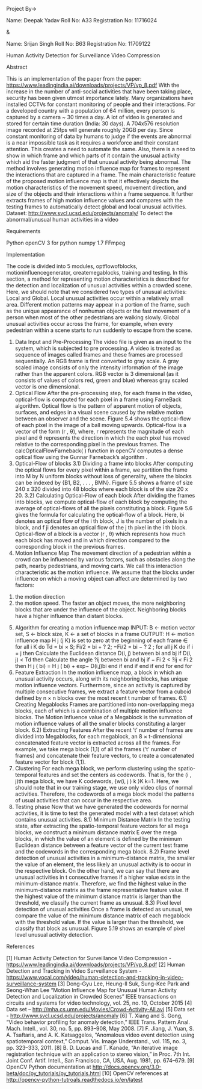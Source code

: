 Project By->


Name: Deepak Yadav      Roll No: A33      Registration No: 11716024

&

Name: Srijan Singh      Roll No: B63      Registration No: 11709122


Human Activity Detection for Surveillance Video Compression



Abstract

This is an implementation of the paper from the paper: https://www.leadingindia.ai/downloads/projects/VP/vp_8.pdf
With the increase in the number of anti-social activities that have been taking place, security has been given utmost importance lately. Many organizations have installed CCTVs for constant monitoring of people and their interactions. For a developed country with a population of 64 million, every person is captured by a camera ~ 30 times a day. A lot of video is generated and stored for certain time duration (India: 30 days). A 704x576 resolution image recorded at 25fps will generate roughly 20GB per day. Since constant monitoring of data by humans to judge if the events are abnormal is a near impossible task as it requires a workforce and their constant attention. This creates a need to automate the same. Also, there is a need to show in which frame and which parts of it contain the unusual activity which aid the faster judgment of that unusual activity being abnormal. The method involves generating motion influence map for frames to represent the interactions that are captured in a frame. The main characteristic feature of the proposed motion influence map is that it effectively depicts the motion characteristics of the movement speed, movement direction, and size of the objects and their interactions within a frame sequence. It further extracts frames of high motion influence values and compares with the testing frames to automatically detect global and local unusual activities.
Dataset:	http://www.svcl.ucsd.edu/projects/anomaly/
To detect the abnormal/unusual human activities in a video



Requirements

Python openCV 3 for python numpy 1.7 FFmpeg



Implementation

The code is divided into 5 modules, optflowofblocks, motioninfluencegenerator, createmegablocks, training and testing. In this section, a method for representing motion characteristics is described for the detection and localization of unusual activities within a crowded scene. Here, we should note that we considered two types of unusual activities:
Local and Global. Local unusual activities occur within a relatively small area. Different motion patterns may appear in a portion of the frame, such as the unique appearance of nonhuman objects or the fast movement of a person when most of the other pedestrians are walking slowly. Global unusual activities occur across the frame, for example, when every pedestrian within a scene starts to run suddenly to escape from the scene.
1) Data Input and Pre-Processing The video file is given as an input to the system, which is subjected to pre processing. A video is treated as sequence of images called frames and these frames are processed sequentially. An RGB frame is first converted to gray scale. A gray scaled image consists of only the intensity information of the image rather than the apparent colors. RGB vector is 3 dimensional (as it consists of values of colors red, green and blue) whereas gray scaled vector is one dimensional.
2) Optical Flow After the pre-processing step, for each frame in the video, optical-flow is computed for each pixel in a frame using FarneBack algorithm. Optical flow is the pattern of apparent motion of objects, surfaces, and edges in a visual scene caused by the relative motion between an observer and the scene. Figure 5.4 shows the optical-flow of each pixel in the image of a ball moving upwards. Optical-flow is a vector of the form (r , θ), where, r represents the magnitude of each pixel and θ represents the direction in which the each pixel has moved relative to the corresponding pixel in the previous frames. The calcOpticalFlowFarneback( ) function in openCV computes a dense optical flow using the Gunnar Farneback’s algorithm .
3) Optical-Flow of blocks
3.1) Dividing a frame into blocks After computing the optical flows for every pixel within a frame, we partition the frame into M by N uniform blocks without loss of generality, where the blocks can be indexed by {B1, B2, . . . , BMN}. Figure 5.5 shows a frame of size 240 x 320 divided into 48 blocks where each block is of the size 20 x 20.
3.2) Calculating Optical-Flow of each block After dividing the frames into blocks, we compute optical-flow of each block by computing the average of optical-flows of all the pixels constituting a block. Figure 5.6 gives the formula for calculating the optical-flow of a block. Here, bi denotes an optical flow of the i th block, J is the number of pixels in a block, and f ji denotes an optical flow of the j th pixel in the i th block. Optical-flow of a block is a vector (r , θ) which represents how much each block has moved and in which direction compared to the corresponding block in the previous frames.
4) Motion Influence Map The movement direction of a pedestrian within a crowd can be influenced by various factors, such as obstacles along the path, nearby pedestrians, and moving carts. We call this interaction characteristic as the motion influence. We assume that the blocks under influence on which a moving object can affect are determined by two factors:
1.	the motion direction
2.	the motion speed. The faster an object moves, the more neighboring blocks that are under the influence of the object. Neighboring blocks have a higher influence than distant blocks.
5) Algorithm for creating a motion influence map INPUT: B ← motion vector set, S ← block size, K ← a set of blocks in a frame  OUTPUT: H ← motion influence map  H j (j   K) is set to zero at the beginning of each frame  ∈ for all i   K do  Td = bi × S;  Fi/2 = bi + ? 2; −Fi/2 = bi − ? 2 ;  for all j   K do  if i = j then  Calculate the Euclidean distance D(i, j) between bi and bj  if D(i, j) < Td then  Calculate the angle ?ij between bi and bj  if − Fi 2 < ?ij < Fi 2 then  H j ( bi) = H j ( bi) + exp− D(i,j)bi  end if  end if  end if  end for  end for
6) Feature Extraction In the motion influence map, a block in which an unusual activity occurs, along with its neighboring blocks, has unique motion influence vectors. Furthermore, since an activity is captured by multiple consecutive frames, we extract a feature vector from a cuboid defined by n × n blocks over the most recent t number of frames.
6.1) Creating Megablocks Frames are partitioned into non-overlapping mega blocks, each of which is a combination of multiple motion influence blocks. The Motion Influence value of a Megablock is the summation of motion influence values of all the smaller blocks constituting a larger block.
6.2) Extracting Features After the recent ‘t’ number of frames are divided into Megablocks, for each megablock, an 8 × t-dimensional concatenated feature vector is extracted across all the frames. For example, we take mega block (1,1) of all the frames ('t' number of frames) and concatenate their feature vectors, to create a concatenated feature vector for block (1,1).
7) Clustering For each mega block, we perform clustering using the spatio-temporal features and set the centers as codewords. That is, for the (i , j)th mega block, we have K codewords, {w(i, j ) k }K k=1. Here, we should note that in our training stage, we use only video clips of normal activities. Therefore, the codewords of a mega block model the patterns of usual activities that can occur in the respective area.
8) Testing phase Now that we have generated the codewords for normal activities, it is time to test the generated model with a test dataset which contains unusual activities.
8.1) Minimum Distance Matrix In the testing state, after extracting the spatio-temporal feature vectors for all mega blocks, we construct a minimum distance matrix E over the mega blocks, in which the value of an element is defined by the minimum Euclidean distance between a feature vector of the current test frame and the codewords in the corresponding mega block.
8.2) Frame level detection of unusual activities in a minimum-distance matrix, the smaller the value of an element, the less likely an unusual activity is to occur in the respective block. On the other hand, we can say that there are unusual activities in t consecutive frames if a higher value exists in the minimum-distance matrix. Therefore, we find the highest value in the minimum-distance matrix as the frame representative feature value. If the highest value of the minimum distance matrix is larger than the threshold, we classify the current frame as unusual.
8.3) Pixel level detection of unusual activities Once a frame is detected as unusual, we compare the value of the minimum distance matrix of each megablock with the threshold value. If the value is larger than the threshold, we classify that block as unusual. Figure 5.19 shows an example of pixel level unusual activity detection.








References

[1]	Human Activity Detection for Surveillance Video Compression - https://www.leadingindia.ai/downloads/projects/VP/vp_8.pdf
[2]	Human Detection and Tracking in Video Surveillance System - https://www.vocal.com/video/human-detection-and-tracking-in-video-surveillance-system
[3]	Dong-Gyu Lee, Heung-Il Suk, Sung-Kee Park and Seong-Whan Lee “Motion Influence Map for Unusual Human Activity Detection and Localization in Crowded Scenes” IEEE transactions on circuits and systems for video technology, vol. 25, no. 10, October 2015
[4]	Data set – http://mha.cs.umn.edu/Movies/Crowd-Activity-All.avi
[5]	Data set - http://www.svcl.ucsd.edu/projects/anomaly
[6] 	T. Xiang and S. Gong, “Video behavior profiling for anomaly detection,” IEEE Trans. Pattern Anal. Mach. Intell., vol. 30, no. 5, pp. 893–908, May 2008.
[7]	F. Jiang, J. Yuan, S. A. Tsaftaris, and A. K. Katsaggelos, “Anomalous video event detection using spatiotemporal context,” Comput. Vis. Image Understand., vol. 115, no. 3, pp. 323–333, 2011.
[8]	B. D. Lucas and T. Kanade, “An iterative image registration technique with an application to stereo vision,” in Proc. 7th Int. Joint Conf. Artif. Intell., San Francisco, CA, USA, Aug. 1981, pp. 674–679.
[9]	OpenCV Python documentation at http://docs.opencv.org/3.0-beta/doc/py_tutorials/py_tutorials.html 
[10]	OpenCV references at  http://opencv-python-tutroals.readthedocs.io/en/latest
